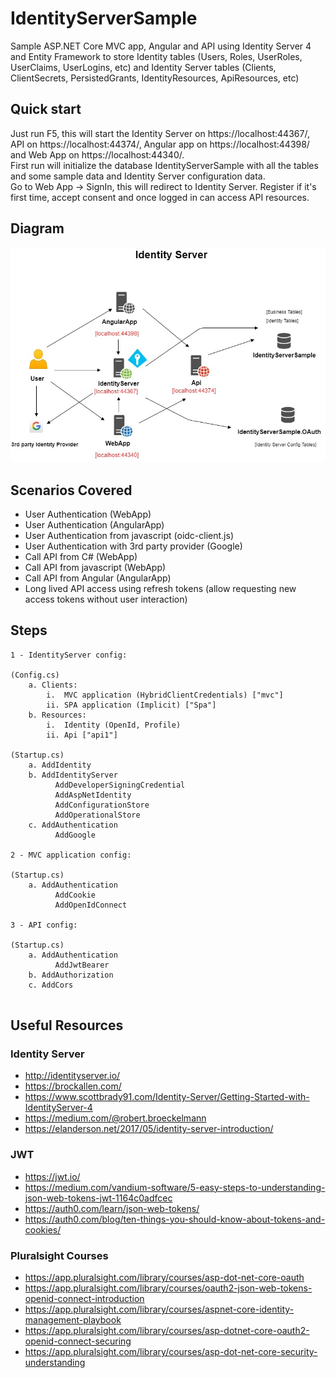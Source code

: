 # IdentityServerSample
Sample ASP.NET Core  MVC app, Angular and API using Identity Server 4 and Entity Framework to store Identity tables (Users, Roles, UserRoles, UserClaims, UserLogins, etc) and Identity Server tables (Clients, ClientSecrets, PersistedGrants, IdentityResources, ApiResources, etc)

## Quick start

Just run F5, this will start the Identity Server on https://localhost:44367/, API on https://localhost:44374/, Angular app on https://localhost:44398/ and Web App on https://localhost:44340/. <br/>
First run will initialize the database IdentityServerSample with all the tables and some sample data and Identity Server configuration data.<br/>
Go to Web App -> SignIn, this will redirect to Identity Server. Register if it's first time, accept consent and once logged in can access API resources.<br/>

## Diagram
<img src="https://github.com/alanmacgowan/alanmacgowan.github.io/blob/b4632e3402fd6ae591eaca50493bc289250c2901/identityserverdiagram.jpg" />

## Scenarios Covered

* User Authentication (WebApp)
* User Authentication (AngularApp)
* User Authentication from javascript (oidc-client.js)
* User Authentication with 3rd party provider (Google)
* Call API from C# (WebApp)
* Call API from javascript (WebApp)
* Call API from Angular (AngularApp)
* Long lived API access using refresh tokens (allow requesting new access tokens without user interaction)

## Steps

```
1 - IdentityServer config:

(Config.cs)
    a. Clients:
        i.  MVC application (HybridClientCredentials) ["mvc"]
        ii. SPA application (Implicit) ["Spa"]
    b. Resources:
        i.  Identity (OpenId, Profile)
        ii. Api ["api1"]

(Startup.cs)
    a. AddIdentity
    b. AddIdentityServer
          AddDeveloperSigningCredential
          AddAspNetIdentity
          AddConfigurationStore
          AddOperationalStore
    c. AddAuthentication
          AddGoogle
    
2 - MVC application config:

(Startup.cs)
    a. AddAuthentication
          AddCookie
          AddOpenIdConnect
                          
3 - API config:

(Startup.cs)
    a. AddAuthentication
          AddJwtBearer
    b. AddAuthorization
    c. AddCors     
          
```

## Useful Resources

### Identity Server

* http://identityserver.io/
* https://brockallen.com/
* https://www.scottbrady91.com/Identity-Server/Getting-Started-with-IdentityServer-4
* https://medium.com/@robert.broeckelmann
* https://elanderson.net/2017/05/identity-server-introduction/

### JWT

* https://jwt.io/
* https://medium.com/vandium-software/5-easy-steps-to-understanding-json-web-tokens-jwt-1164c0adfcec
* https://auth0.com/learn/json-web-tokens/
* https://auth0.com/blog/ten-things-you-should-know-about-tokens-and-cookies/

### Pluralsight Courses

* https://app.pluralsight.com/library/courses/asp-dot-net-core-oauth
* https://app.pluralsight.com/library/courses/oauth2-json-web-tokens-openid-connect-introduction
* https://app.pluralsight.com/library/courses/aspnet-core-identity-management-playbook
* https://app.pluralsight.com/library/courses/asp-dotnet-core-oauth2-openid-connect-securing
* https://app.pluralsight.com/library/courses/asp-dot-net-core-security-understanding
